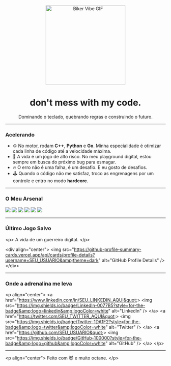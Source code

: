 <div align="center">
  <img src="https://media.giphy.com/media/v1.Y2lkPTc5MGI3NjExd2s5NHp5dm11MnF6ejNvbHFwY25jZGVzY2JqMmN3ZW56M3l0aW9uYyZlcD12MV9pbnRlcm5hbF9naWZfYnlfaWQmY3Q9Zw/3oKIPnAiaHpl8rJ6aQ/giphy.gif" alt="Biker Vibe GIF" width="250" />
</div>

<h1 align="center">don't mess with my code.</h1>

<p align="center">
  Dominando o teclado, quebrando regras e construindo o futuro.
</p>

---

### Acelerando

- ⚙️ No motor, rodam **C++**, **Python** e **Go**. Minha especialidade é otimizar cada linha de código até a velocidade máxima.
- 🚧 A vida é um jogo de alto risco. No meu playground digital, estou sempre em busca do próximo bug para esmagar.
- 🔥 O erro não é uma falha, é um desafio. E eu gosto de desafios.
- 🕹️ Quando o código não me satisfaz, troco as engrenagens por um controle e entro no modo **hardcore**.

---

### O Meu Arsenal

<p>
<img src="https://img.shields.io/badge/C%2B%2B-00599C?style=for-the-badge&logo=c%2B%2B&logoColor=white" />
<img src="https://img.shields.io/badge/Python-3776AB?style=for-the-badge&logo=python&logoColor=white" />
<img src="https://img.shields.io/badge/Go-00ADD8?style=for-the-badge&logo=go&logoColor=white" />
<img src="https://img.shields.io/badge/Unity-20232A?style=for-the-badge&logo=unity&logoColor=white" />
<img src="https://img.shields.io/badge/Unreal_Engine-000000?style=for-the-badge&logo=unreal-engine&logoColor=white" />
<img src="https://img.shields.io/badge/VS_Code-007ACC?style=for-the-badge&logo=visual-studio-code&logoColor=white" />
</p>


-----

### Último Jogo Salvo

&lt;p&gt;
  A vida de um guerreiro digital.
&lt;/p&gt;

&lt;div align=&quot;center&quot;&gt;
  &lt;img src=&quot;https://github-profile-summary-cards.vercel.app/api/cards/profile-details?username=SEU_USUARIO&amp;theme=dark&quot; alt=&quot;GitHub Profile Details&quot; /&gt;
&lt;/div&gt;

-----

### Onde a adrenalina me leva

&lt;p align=&quot;center&quot;&gt;
  &lt;a href=&quot;https://www.linkedin.com/in/SEU_LINKEDIN_AQUI&quot;&gt;
    &lt;img src=&quot;https://img.shields.io/badge/LinkedIn-0077B5?style=for-the-badge&amp;logo=linkedin&amp;logoColor=white&quot; alt=&quot;LinkedIn&quot; /&gt;
  &lt;/a&gt;
  &lt;a href=&quot;https://twitter.com/SEU_TWITTER_AQUI&quot;&gt;
    &lt;img src=&quot;https://img.shields.io/badge/Twitter-1DA1F2?style=for-the-badge&amp;logo=twitter&amp;logoColor=white&quot; alt=&quot;Twitter&quot; /&gt;
  &lt;/a&gt;
  &lt;a href=&quot;https://github.com/SEU_USUARIO&quot;&gt;
    &lt;img src=&quot;https://img.shields.io/badge/GitHub-100000?style=for-the-badge&amp;logo=github&amp;logoColor=white&quot; alt=&quot;GitHub&quot; /&gt;
  &lt;/a&gt;
&lt;/p&gt;

-----

&lt;p align=&quot;center&quot;&gt;
  Feito com 😈 e muito octane.
&lt;/p&gt;
